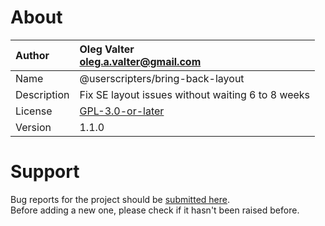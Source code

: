 
# About

| Author       | Oleg Valter<br>[oleg.a.valter@gmail.com](mailto:oleg.a.valter@gmail.com) |
| :----------- | :----------------------- |
| Name | @userscripters/bring-back-layout |
| Description | Fix SE layout issues without waiting 6 to 8 weeks |
| License | [GPL-3.0-or-later](https://spdx.org/licenses/GPL-3.0-or-later) |
| Version | 1.1.0 |


# Support

Bug reports for the project should be [submitted here](https://github.com/userscripters/bring-back-layout/issues).
<br>Before adding a new one, please check if it hasn't been raised before.
  